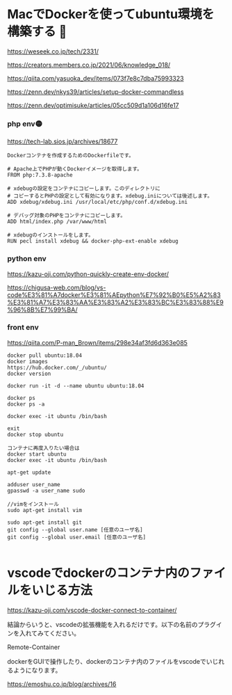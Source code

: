 # MacでDockerを使ってubuntu環境を構築する 🔴
https://weseek.co.jp/tech/2331/

https://creators.members.co.jp/2021/06/knowledge_018/

https://qiita.com/yasuoka_dev/items/073f7e8c7dba75993323

https://zenn.dev/nkys39/articles/setup-docker-commandless

https://zenn.dev/optimisuke/articles/05cc509d1a106d16fe17

### php env🟡
https://tech-lab.sios.jp/archives/18677
```Docker
Dockerコンテナを作成するためのDockerfileです。

# Apache上でPHPが動くDockerイメージを取得します。
FROM php:7.3.8-apache

# xdebugの設定をコンテナにコピーします。このディレクトリに
# コピーするとPHPの設定として有効になります。xdebug.iniについては後述します。
ADD xdebug/xdebug.ini /usr/local/etc/php/conf.d/xdebug.ini

# デバッグ対象のPHPをコンテナにコピーします。
ADD html/index.php /var/www/html

# xdebugのインストールをします。
RUN pecl install xdebug && docker-php-ext-enable xdebug
```

### python env
https://kazu-oji.com/python-quickly-create-env-docker/

https://chigusa-web.com/blog/vs-code%E3%81%A7docker%E3%81%AEpython%E7%92%B0%E5%A2%83%E3%81%A7%E3%83%AA%E3%83%A2%E3%83%BC%E3%83%88%E9%96%8B%E7%99%BA/

### front env
https://qiita.com/P-man_Brown/items/298e34af3fd6d363e085


```shell
docker pull ubuntu:18.04
docker images
https://hub.docker.com/_/ubuntu/
docker version

docker run -it -d --name ubuntu ubuntu:18.04

docker ps
docker ps -a

docker exec -it ubuntu /bin/bash

exit
docker stop ubuntu

コンテナに再度入りたい場合は
docker start ubuntu
docker exec -it ubuntu /bin/bash

apt-get update

adduser user_name
gpasswd -a user_name sudo

//vimをインストール
sudo apt-get install vim

sudo apt-get install git
git config --global user.name [任意のユーザ名]
git config --global user.email [任意のユーザ名]


```

# vscodeでdockerのコンテナ内のファイルをいじる方法
https://kazu-oji.com/vscode-docker-connect-to-container/

結論からいうと、vscodeの拡張機能を入れるだけです。以下の名前のプラグインを入れてみてください。

Remote-Container

dockerをGUIで操作したり、dockerのコンテナ内のファイルをvscodeでいじれるようになります。


https://emoshu.co.jp/blog/archives/16

